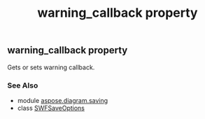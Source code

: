 ﻿---
title: warning_callback property
second_title: Aspose.Diagram for Python via .NET API References
description: 
type: docs
weight: 100
url: /python-net/aspose.diagram.saving/swfsaveoptions/warning_callback/
is_root: false
---

## warning_callback property


Gets or sets warning callback.

### See Also
* module [aspose.diagram.saving](../../)
* class [SWFSaveOptions](/diagram/python-net/aspose.diagram.saving/swfsaveoptions)
